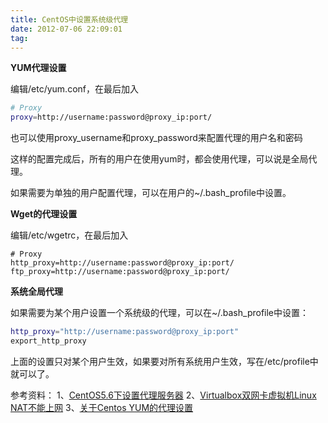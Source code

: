 ```yaml
---
title: CentOS中设置系统级代理
date: 2012-07-06 22:09:01
tag: 
---
```



**YUM代理设置**

编辑/etc/yum.conf，在最后加入

```sh
# Proxy
proxy=http://username:password@proxy_ip:port/
```

也可以使用proxy_username和proxy_password来配置代理的用户名和密码

这样的配置完成后，所有的用户在使用yum时，都会使用代理，可以说是全局代理。

如果需要为单独的用户配置代理，可以在用户的~/.bash_profile中设置。

**Wget的代理设置**

编辑/etc/wgetrc，在最后加入
```
# Proxy
http_proxy=http://username:password@proxy_ip:port/
ftp_proxy=http://username:password@proxy_ip:port/
```

**系统全局代理**

如果需要为某个用户设置一个系统级的代理，可以在~/.bash_profile中设置：
```sh
http_proxy="http://username:password@proxy_ip:port"
export_http_proxy
```

上面的设置只对某个用户生效，如果要对所有系统用户生效，写在/etc/profile中就可以了。

参考资料：
1、[CentOS5.6下设置代理服务器](http://blog.csdn.net/tsangchoonhsia/article/details/6676834)
2、[Virtualbox双网卡虚拟机Linux NAT不能上网](http://www.cnblogs.com/tigertall/archive/2012/01/02/2310253.html)
3、[关于Centos YUM的代理设置](http://blog.chinaunix.net/space.php?uid=20255102&amp;do=blog&amp;id=1712939)






